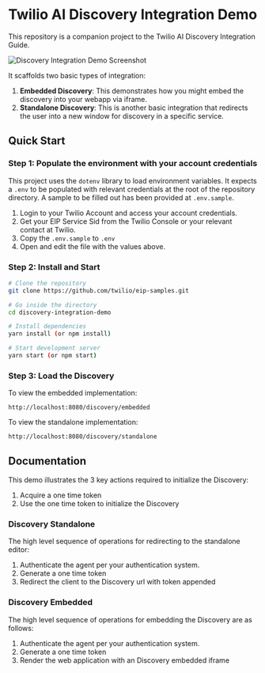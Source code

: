 # Twilio AI Discovery Integration Demo

This repository is a companion project to the Twilio AI Discovery Integration Guide.  

![Discovery Integration Demo Screenshot](/public/img/discoveryApp.png)

It scaffolds two basic types of integration:
1. **Embedded Discovery**: This demonstrates how you might embed the discovery into your webapp via iframe.
2. **Standalone Discovery**: This is another basic integration that redirects the user into a new window for discovery in a specific service.

## Quick Start

### Step 1: Populate the environment with your account credentials
This project uses the `dotenv` library to load environment variables. It expects a `.env` to be populated with relevant credentials at the root of the repository directory. A sample to be filled out has been provided at `.env.sample`.

1. Login to your Twilio Account and access your account credentials.
2. Get your EIP Service Sid from the Twilio Console or your relevant contact at Twilio.
3. Copy the `.env.sample` to `.env`
4. Open and edit the file with the values above.

### Step 2: Install and Start
```bash
# Clone the repository
git clone https://github.com/twilio/eip-samples.git

# Go inside the directory
cd discovery-integration-demo

# Install dependencies
yarn install (or npm install)

# Start development server
yarn start (or npm start)
```

### Step 3: Load the Discovery

To view the embedded implementation:
```
http://localhost:8080/discovery/embedded
```

To view the standalone implementation:
```
http://localhost:8080/discovery/standalone

```

## Documentation

This demo illustrates the 3 key actions required to initialize the Discovery:
1. Acquire a one time token
2. Use the one time token to initialize the Discovery

### Discovery Standalone

The high level sequence of operations for redirecting to the standalone editor:  
1. Authenticate the agent per your authentication system.
2. Generate a one time token
3. Redirect the client to the Discovery url with token appended

### Discovery Embedded

The high level sequence of operations for embedding the Discovery are as follows:  
1. Authenticate the agent per your authentication system.
2. Generate a one time token
3. Render the web application with an Discovery embedded iframe
